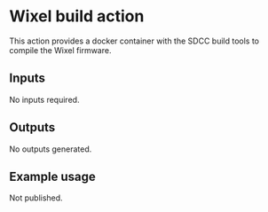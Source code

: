 # Wixel build action

This action provides a docker container with the SDCC build tools to compile the Wixel firmware.

## Inputs

No inputs required.

## Outputs

No outputs generated.

## Example usage

Not published.
